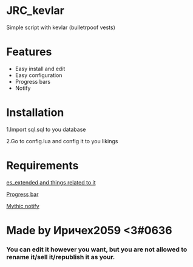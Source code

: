 # JRC_kevlar
Simple script with kevlar (bulletrpoof vests)

# Features
- Easy install and edit
- Easy configuration
- Progress bars
- Notify

# Installation
1.Import sql.sql to you database

2.Go to config.lua and config it to you likings

# Requirements
[es_extended and things related to it](https://github.com/esx-framework/esx-legacy/tree/main/%5Besx%5D)

[Progress bar](https://github.com/SWRP-PUBLIC/pogressBar)

[Mythic notify](https://github.com/wowpanda/mythic_notify)

# Made by Иричех2059 <3#0636

### You can edit it however you want, but you are not allowed to rename it/sell it/republish it as your.
